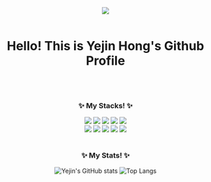 <div align="center"><img src="https://capsule-render.vercel.app/api?type=rounded&color=ff8383&height=250&section=header&text=Yejin%20Hong's%20Profile&fontSize=60&fontColor=FFFCFC&fontAlignY=48&desc=iOS%20Developer&descAlignY=62&descAlign=70"/>
<br><br>
  <h1> Hello! This is Yejin Hong's Github Profile</h1>
<br><br>
  <h3> ✨ My Stacks! ✨ </h3>
   <img src="https://img.shields.io/badge/Swift-F05138?style=flat&logo=Swift&logoColor=white"/>
   <img src="https://img.shields.io/badge/iOS-000000?style=flat&logo=iOS&logoColor=white"/>
   <img src="https://img.shields.io/badge/Python-3776AB?style=flat&logo=Python&logoColor=white"/>
   <!--<img src="https://img.shields.io/badge/Linux-FCC624?style=flat&logo=Linux&logoColor=white"/>-->
   <img src="https://img.shields.io/badge/HTML-FFE400"/>
   <img src="https://img.shields.io/badge/CSS-3669CF"/>
  <br>
   <img src="https://img.shields.io/badge/Xcode-2478FF?style=flat&logo=Xcode&logoColor=white"/>
   <img src="https://img.shields.io/badge/Postman-FF6C37?style=flat&logo=Postman&logoColor=white"/>
   <img src="https://img.shields.io/badge/Git-F05032?style=flat&logo=Git&logoColor=white"/>
   <img src="https://img.shields.io/badge/Slack-4A154B?style=flat&logo=Slack&logoColor=white"/>
   <img src="https://img.shields.io/badge/Notion-000000?style=flat&logo=Notion&logoColor=white"/>
<br><br>
  <h3> ✨ My Stats! ✨ </h3>
  
![Yejin's GitHub stats](https://github-readme-stats.vercel.app/api?username=diana-yjh&show_icons=true)
![Top Langs](https://github-readme-stats.vercel.app/api/top-langs/?username=diana-yjh&layout=compact)
</div>
<!--
**diana-yjh/diana-yjh** is a ✨ _special_ ✨ repository because its `README.md` (this file) appears on your GitHub profile.

Here are some ideas to get you started:

- 🔭 I’m currently working on ...
- 🌱 I’m currently learning ...
- 👯 I’m looking to collaborate on ...
- 🤔 I’m looking for help with ...
- 💬 Ask me about ...
- 📫 How to reach me: ...
- 😄 Pronouns: ...
- ⚡ Fun fact: ...
-->
